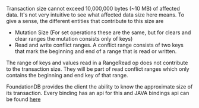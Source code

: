 Transaction size cannot exceed 10,000,000 bytes (~10 MB) of affected data. It's not very intuitive to see what affected data size here means. To give a sense, the different entities that contribute to this size are

* Mutation Size (For set operations these are the same, but for clears and clear ranges the mutation consists only of keys)
* Read and write conflict ranges.  A conflict range consists of two keys that mark the beginning and end of a range that is read or written.

The range of keys and values read in a RangeRead op does not contribute to the transaction size. They will be part of read conflict ranges which only contains the beginning and end key of that range.

FoundationDB provides the client the ability to know the approximate size of its transaction. Every binding has an api for this and JAVA bindings api can be found [here](https://apple.github.io/foundationdb/javadoc/com/apple/foundationdb/Transaction.html#getApproximateSize())